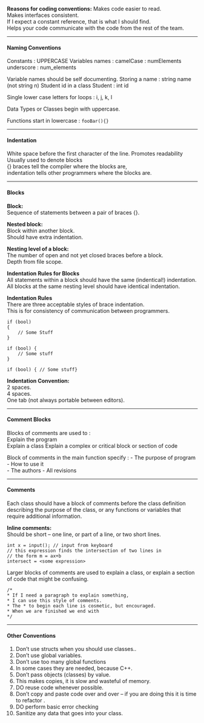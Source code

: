 **Reasons for coding conventions:**
	Makes code easier to read.  
	Makes interfaces consistent.  
	If I expect a constant reference, that is what I should find.  
	Helps your code communicate with the code from the rest of the team.


---
#### Naming Conventions

Constants : UPPERCASE
Variables names :
	camelCase : numElements
	underscore : num_elements

Variable names should be self documenting.
	Storing a name : string name (not string n)
	Student id in a class Student : int id

Single lower case letters for loops : i, j, k, l

Data Types or Classes begin with uppercase.

Functions start in lowercase : `fooBar(){}`


---
#### Indentation

White space before the first character of the line. 
	Promotes readability  
	Usually used to denote blocks  
	{} braces tell the compiler where the blocks are,  
	indentation tells other programmers where the blocks are.


---
#### Blocks

**Block:**  
	Sequence of statements between a pair of braces {}.  

**Nested block:**  
	Block within another block.  
	Should have extra indentation.  

**Nesting level of a block:**  
	The number of open and not yet closed braces before a block.  
	Depth from file scope.

**Indentation Rules for Blocks**  
All statements within a block should have the same (indentical!) indentation.  
All blocks at the same nesting level should have identical indentation.

**Indentation Rules**  
There are three acceptable styles of brace indentation.  
This is for consistency of communication between programmers. 

```
if (bool)
{
	// Some Stuff
}

if (bool) {
	// Some stuff
}

if (bool) { // Some stuff}
```


**Indentation Convention:**  
	2 spaces.  
	4 spaces.  
	One tab (not always portable between editors).


---
#### Comment Blocks

Blocks of comments are used to :  
	Explain the program  
	Explain a class
	Explain a complex or critical block or section of code

Block of comments in the main function specify :
	- The purpose of program
	- How to use it  
	- The authors
	- All revisions


---
#### Comments

Each class should have a block of comments before the class definition describing the purpose of the class, or any functions or variables that require additional information.  

**Inline comments:**  
Should be short – one line, or part of a line, or two short lines.  
```
int x = input(); // input from keyboard  
// this expression finds the intersection of two lines in  
// the form m = ax+b  
intersect = <some expression>
```


Larger blocks of comments are used to explain a class, or explain a section of code that might be confusing.  

```
/*  
* If I need a paragraph to explain something,  
* I can use this style of comments.  
* The * to begin each line is cosmetic, but encouraged.  
* When we are finished we end with  
*/
```


---
#### Other Conventions

1. Don’t use structs when you should use classes..  
2. Don’t use global variables.  
3. Don’t use too many global functions  
4. In some cases they are needed, because C++.  
5. Don’t pass objects (classes) by value.  
6. This makes copies, it is slow and wasteful of memory.  
7. DO reuse code whenever possible.  
8. Don’t copy and paste code over and over – if you are doing this it is time to refactor .  
9. DO perform basic error checking  
10. Sanitize any data that goes into your class.

